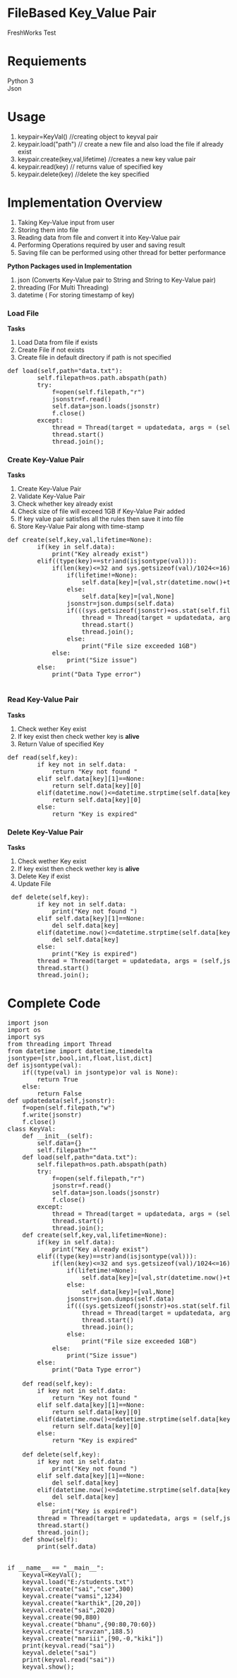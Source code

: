 # FileBased Key_Value Pair
FreshWorks Test
# Requiements
Python 3</br>
Json
# Usage
1) keypair=KeyVal()                   //creating object to keyval pair
2) keypair.load("path")              // create a new file and also  load the file if already exist
3) keypair.create(key,val,lifetime) //creates a new key value pair
4) keypair.read(key)               // returns value of specified key
5) keypair.delete(key)            //delete the key specified

# Implementation Overview
1) Taking Key-Value input from user</br>
2) Storing them into file</br>
3) Reading data from file and convert it into Key-Value pair</br>
4) Performing Operations required by user and saving result
5) Saving file can be performed using other thread for better performance

<b>Python Packages used in Implementation</b>
1) json  (Converts Key-Value pair to String and String to Key-Value pair) </br>
2) threading (For Multi Threading) </br>
3) datetime ( For storing timestamp of key)

### Load File
<b>Tasks</b>
1) Load Data from file if exists
2) Create File if not exists
3) Create file in default directory if path is not specified
<pre>
def load(self,path="data.txt"):
        self.filepath=os.path.abspath(path)
        try:
            f=open(self.filepath,"r")
            jsonstr=f.read()
            self.data=json.loads(jsonstr)
            f.close()
        except:
            thread = Thread(target = updatedata, args = (self,json.dumps(self.data)))
            thread.start()
            thread.join();
</pre>
### Create Key-Value Pair
<b>Tasks</b>
1) Create Key-Value Pair 
2) Validate Key-Value Pair  
3) Check whether key already exist
4) Check size of file will exceed 1GB if Key-Value Pair added
5) If key value pair satisfies all the rules then save it into file
6) Store Key-Value Pair along with time-stamp
<pre>
def create(self,key,val,lifetime=None):
        if(key in self.data):
            print("Key already exist")
        elif((type(key)==str)and(isjsontype(val))):
            if(len(key)<=32 and sys.getsizeof(val)/1024<=16):
                if(lifetime!=None):
                    self.data[key]=[val,str(datetime.now()+timedelta(seconds=lifetime))]
                else:
                    self.data[key]=[val,None]
                jsonstr=json.dumps(self.data)
                if(((sys.getsizeof(jsonstr)+os.stat(self.filepath).st_size)/(1<<30))<=1):
                    thread = Thread(target = updatedata, args = (self,jsonstr ))
                    thread.start()
                    thread.join();
                else:
                    print("File size exceeded 1GB")
            else:
                print("Size issue")
        else:
            print("Data Type error")

</pre>
### Read Key-Value Pair
<b>Tasks</b>
1) Check wether Key exist
2) If key exist then check wether key is <b>alive</b>
3) Return Value of specified Key
<pre>
def read(self,key):
        if key not in self.data:
            return "Key not found "
        elif self.data[key][1]==None:
            return self.data[key][0]
        elif(datetime.now()<=datetime.strptime(self.data[key][1],"%Y-%m-%d %H:%M:%S.%f")):
            return self.data[key][0]
        else:
            return "Key is expired"
</pre>
### Delete Key-Value Pair
<b>Tasks</b>
1) Check wether Key exist
2) If key exist then check wether key is <b>alive</b>
3) Delete Key if exist
4) Update File 
<pre>
 def delete(self,key):
        if key not in self.data:
            print("Key not found ")
        elif self.data[key][1]==None:
            del self.data[key]
        elif(datetime.now()<=datetime.strptime(self.data[key][1],"%Y-%m-%d %H:%M:%S.%f")):
            del self.data[key]
        else:
            print("Key is expired")
        thread = Thread(target = updatedata, args = (self,json.dumps(self.data)))
        thread.start()
        thread.join();
</pre>
# Complete Code
<pre>
import json
import os
import sys
from threading import Thread
from datetime import datetime,timedelta
jsontype=[str,bool,int,float,list,dict]
def isjsontype(val):
    if((type(val) in jsontype)or val is None):
        return True
    else:
        return False
def updatedata(self,jsonstr):
    f=open(self.filepath,"w")
    f.write(jsonstr)
    f.close()
class KeyVal:
    def __init__(self):
        self.data={}
        self.filepath=""
    def load(self,path="data.txt"):
        self.filepath=os.path.abspath(path)
        try:
            f=open(self.filepath,"r")
            jsonstr=f.read()
            self.data=json.loads(jsonstr)
            f.close()
        except:
            thread = Thread(target = updatedata, args = (self,json.dumps(self.data)))
            thread.start()
            thread.join();
    def create(self,key,val,lifetime=None):
        if(key in self.data):
            print("Key already exist")
        elif((type(key)==str)and(isjsontype(val))):
            if(len(key)<=32 and sys.getsizeof(val)/1024<=16):
                if(lifetime!=None):
                    self.data[key]=[val,str(datetime.now()+timedelta(seconds=lifetime))]
                else:
                    self.data[key]=[val,None]
                jsonstr=json.dumps(self.data)
                if(((sys.getsizeof(jsonstr)+os.stat(self.filepath).st_size)/(1<<30))<=1):
                    thread = Thread(target = updatedata, args = (self,jsonstr ))
                    thread.start()
                    thread.join();
                else:
                    print("File size exceeded 1GB")
            else:
                print("Size issue")
        else:
            print("Data Type error")

    def read(self,key):
        if key not in self.data:
            return "Key not found "
        elif self.data[key][1]==None:
            return self.data[key][0]
        elif(datetime.now()<=datetime.strptime(self.data[key][1],"%Y-%m-%d %H:%M:%S.%f")):
            return self.data[key][0]
        else:
            return "Key is expired"

    def delete(self,key):
        if key not in self.data:
            print("Key not found ")
        elif self.data[key][1]==None:
            del self.data[key]
        elif(datetime.now()<=datetime.strptime(self.data[key][1],"%Y-%m-%d %H:%M:%S.%f")):
            del self.data[key]
        else:
            print("Key is expired")
        thread = Thread(target = updatedata, args = (self,json.dumps(self.data)))
        thread.start()
        thread.join();
    def show(self):
        print(self.data)


if __name__ == "__main__":
    keyval=KeyVal();
    keyval.load("E:/students.txt")
    keyval.create("sai","cse",300)
    keyval.create("vamsi",1234)
    keyval.create("karthik",[20,20])
    keyval.create("sai",2020)
    keyval.create(90,880)  
    keyval.create("bhanu",{90:80,70:60})
    keyval.create("sravzan",188.5)
    keyval.create("mariii",[90,-0,"kiki"])
    print(keyval.read("sai"))
    keyval.delete("sai")
    print(keyval.read("sai"))
    keyval.show();


</pre>
